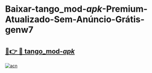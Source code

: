 # Baixar-tango_mod-_apk_-Premium-Atualizado-Sem-Anúncio-Grátis-genw7

# <h2><a href="https://af80dx.esa.edu.pl?src=tango_mod-_apk_&ref=genw7">🔗👉 🔴 tango_mod-_apk_</a></h2>

[![acn](https://github.com/user-attachments/assets/0f9c940e-d8b0-45ae-aac7-cd30a18b3e1c)](https://af80dx.esa.edu.pl?src=tango_mod-_apk_&ref=genw7)

